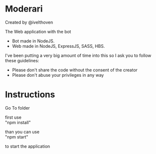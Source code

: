 # Moderari
Created by @ivelthoven

The Web application with the bot

*   Bot made in NodeJS.
*   Web made in NodeJS, ExpressJS, SASS, HBS.




I've been putting a very big amount of time into this so I ask you to follow these guidelines:

*   Please don't share the code without the consent of the creator
*   Please don't abuse your privileges in any way

# Instructions

Go To folder

first use   
"npm install"

than you can use    
"npm start"

to start the application
